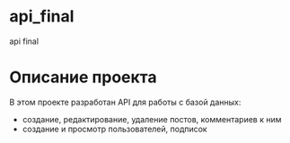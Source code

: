 # api_final
api final
# Описание проекта
В этом проекте разработан API для работы с базой данных: 
- создание, редактирование, удаление постов, комментариев к ним
- создание и просмотр пользователей, подписок
